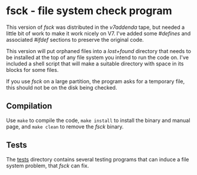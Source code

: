 # fsck - file system check program

This version of _fsck_ was distributed in the _v7addenda_ tape, but needed a little bit of work to make it work nicely on V7. I've added some _#defines_ and associated _#ifdef_ sections to preserve the original code.

This version will put orphaned files into a _lost+found_ directory that needs to be installed at the top of any file system you intend to run the code on. I've included a shell script that will make a suitable directory with space in its blocks for some files.

If you use _fsck_ on a large partition, the program asks for a temporary file, this should not be on the disk being checked.

## Compilation

Use ```make``` to compile the code, ```make install``` to install the binary and manual page, and ```make clean``` to remove the _fsck_ binary.

## Tests

The [tests](tests) directory contains several testing programs that can induce a file system problem, that _fsck_ can fix.

